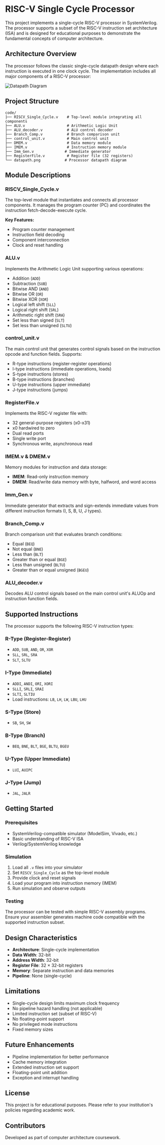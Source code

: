 # RISC-V Single Cycle Processor

This project implements a single-cycle RISC-V processor in SystemVerilog. The processor supports a subset of the RISC-V instruction set architecture (ISA) and is designed for educational purposes to demonstrate the fundamental concepts of computer architecture.

## Architecture Overview

The processor follows the classic single-cycle datapath design where each instruction is executed in one clock cycle. The implementation includes all major components of a RISC-V processor:

![Datapath Diagram](datapath.png)

## Project Structure

```
code/
├── RISCV_Single_Cycle.v    # Top-level module integrating all components
├── ALU.v                   # Arithmetic Logic Unit
├── ALU_decoder.v           # ALU control decoder
├── Branch_Comp.v           # Branch comparison unit
├── control_unit.v          # Main control unit
├── DMEM.v                  # Data memory module
├── IMEM.v                  # Instruction memory module
├── Imm_Gen.v              # Immediate generator
├── RegisterFile.v          # Register file (32 registers)
└── datapath.png           # Processor datapath diagram
```

## Module Descriptions

### RISCV_Single_Cycle.v
The top-level module that instantiates and connects all processor components. It manages the program counter (PC) and coordinates the instruction fetch-decode-execute cycle.

**Key Features:**
- Program counter management
- Instruction field decoding
- Component interconnection
- Clock and reset handling

### ALU.v
Implements the Arithmetic Logic Unit supporting various operations:
- Addition (`ADD`)
- Subtraction (`SUB`) 
- Bitwise AND (`AND`)
- Bitwise OR (`OR`)
- Bitwise XOR (`XOR`)
- Logical left shift (`SLL`)
- Logical right shift (`SRL`)
- Arithmetic right shift (`SRA`)
- Set less than signed (`SLT`)
- Set less than unsigned (`SLTU`)

### control_unit.v
The main control unit that generates control signals based on the instruction opcode and function fields. Supports:
- R-type instructions (register-register operations)
- I-type instructions (immediate operations, loads)
- S-type instructions (stores)
- B-type instructions (branches)
- U-type instructions (upper immediate)
- J-type instructions (jumps)

### RegisterFile.v
Implements the RISC-V register file with:
- 32 general-purpose registers (x0-x31)
- x0 hardwired to zero
- Dual read ports
- Single write port
- Synchronous write, asynchronous read

### IMEM.v & DMEM.v
Memory modules for instruction and data storage:
- **IMEM**: Read-only instruction memory
- **DMEM**: Read/write data memory with byte, halfword, and word access

### Imm_Gen.v
Immediate generator that extracts and sign-extends immediate values from different instruction formats (I, S, B, U, J types).

### Branch_Comp.v
Branch comparison unit that evaluates branch conditions:
- Equal (`BEQ`)
- Not equal (`BNE`)
- Less than (`BLT`)
- Greater than or equal (`BGE`)
- Less than unsigned (`BLTU`)
- Greater than or equal unsigned (`BGEU`)

### ALU_decoder.v
Decodes ALU control signals based on the main control unit's ALUOp and instruction function fields.

## Supported Instructions

The processor supports the following RISC-V instruction types:

### R-Type (Register-Register)
- `ADD`, `SUB`, `AND`, `OR`, `XOR`
- `SLL`, `SRL`, `SRA`
- `SLT`, `SLTU`

### I-Type (Immediate)
- `ADDI`, `ANDI`, `ORI`, `XORI`
- `SLLI`, `SRLI`, `SRAI`
- `SLTI`, `SLTIU`
- Load instructions: `LB`, `LH`, `LW`, `LBU`, `LHU`

### S-Type (Store)
- `SB`, `SH`, `SW`

### B-Type (Branch)
- `BEQ`, `BNE`, `BLT`, `BGE`, `BLTU`, `BGEU`

### U-Type (Upper Immediate)
- `LUI`, `AUIPC`

### J-Type (Jump)
- `JAL`, `JALR`

## Getting Started

### Prerequisites
- SystemVerilog-compatible simulator (ModelSim, Vivado, etc.)
- Basic understanding of RISC-V ISA
- Verilog/SystemVerilog knowledge

### Simulation
1. Load all `.v` files into your simulator
2. Set `RISCV_Single_Cycle` as the top-level module
3. Provide clock and reset signals
4. Load your program into instruction memory (IMEM)
5. Run simulation and observe outputs

### Testing
The processor can be tested with simple RISC-V assembly programs. Ensure your assembler generates machine code compatible with the supported instruction subset.

## Design Characteristics

- **Architecture**: Single-cycle implementation
- **Data Width**: 32-bit
- **Address Width**: 32-bit
- **Register File**: 32 × 32-bit registers
- **Memory**: Separate instruction and data memories
- **Pipeline**: None (single-cycle)

## Limitations

- Single-cycle design limits maximum clock frequency
- No pipeline hazard handling (not applicable)
- Limited instruction set (subset of RISC-V)
- No floating-point support
- No privileged mode instructions
- Fixed memory sizes

## Future Enhancements

- Pipeline implementation for better performance
- Cache memory integration
- Extended instruction set support
- Floating-point unit addition
- Exception and interrupt handling

## License

This project is for educational purposes. Please refer to your institution's policies regarding academic work.

## Contributors

Developed as part of computer architecture coursework.
